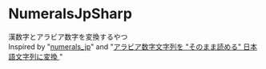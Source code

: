 # NumeralsJpSharp
漢数字とアラビア数字を変換するやつ  
Inspired by "[numerals_jp](https://github.com/paralleltree/numerals_jp)" and "[アラビア数字文字列を "そのまま読める" 日本語文字列に変換
](http://qiita.com/mpyw/items/e3e18954159ef79aa577)"  

